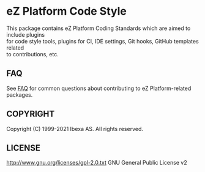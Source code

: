 # eZ Platform Code Style

This package contains eZ Platform Coding Standards which are aimed to include plugins  
for code style tools, plugins for CI, IDE settings, Git hooks, GitHub templates related  
to contributions, etc.

## FAQ

See [FAQ](doc/FAQ.md) for common questions about contributing to eZ Platform-related packages.

## COPYRIGHT

Copyright (C) 1999-2021 Ibexa AS. All rights reserved.

## LICENSE

http://www.gnu.org/licenses/gpl-2.0.txt GNU General Public License v2
